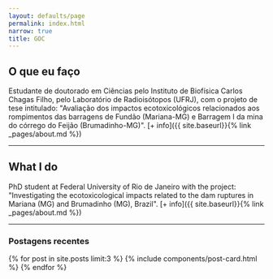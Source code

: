 ```yaml
---
layout: defaults/page
permalink: index.html
narrow: true
title: GOC 
---
```


## O que eu faço 

<!---{% include components/intro.md %}
[Here's the full feature list and some quick examples of what it can do.]({{ site.baseurl}}{% link _pages/about.md %})
--->

Estudante de doutorado em Ciências pelo Instituto de Biofísica Carlos Chagas Filho, pelo Laboratório de Radioisótopos (UFRJ), com o projeto de tese intitulado: "Avaliação dos impactos ecotoxicológicos relacionados aos rompimentos das barragens de Fundão (Mariana-MG) e Barragem I da mina do córrego do Feijão (Brumadinho-MG)".
[+ info]({{ site.baseurl}}{% link _pages/about.md %})

<hr />

## What I do

PhD student at Federal University of Rio de Janeiro with the project: "Investigating the ecotoxicological impacts related to the dam ruptures in Mariana (MG) and Brumadinho (MG), Brazil". 
[+ info]({{ site.baseurl}}{% link _pages/about.md %})

<hr />

<!---
This web site is the documentation for the theme and also provides examples of how you can use and modify it. TIt is built using Friday Theme directly from the [GitHub repo](https://github.com/sfreytag/friday-theme) and published to GitHub pages.

[The documentation]({{ site.baseurl }}{% link list/projects.md %}) covers the basics of installing and using it, and is an example of how you could write documentation about your own projects.

[The blog]({{ site.baseurl }}{% link list/posts.html %}) has a bunch of tips about how to use Friday Theme. These show how the blog works, including the tags. There's the three most-recent posts below included below.

<hr />
--->

### Postagens recentes

{% for post in site.posts limit:3 %}
{% include components/post-card.html %}
{% endfor %}


